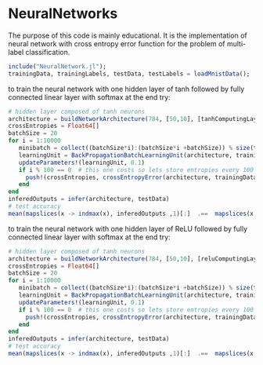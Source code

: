 
# NeuralNetworks

The purpose of this code is mainly educational. It is the implementation of neural network with cross entropy error function for the problem of multi-label classification.


```julia
include("NeuralNetwork.jl");
trainingData, trainingLabels, testData, testLabels = loadMnistData();
```

to train the neural network with one hidden layer of tanh followed by fully connected linear layer with softmax at the end try:
```julia
# hidden layer composed of tanh neurons
architecture = buildNetworkArchitecture(784, [50,10], [tanhComputingLayer, linearComputingLayer])
crossEntropies = Float64[]
batchSize = 20
for i = 1:10000
   minibatch = collect((batchSize*i):(batchSize*i +batchSize)) % size(trainingLabels,2) + 1 # take next 20 elements
   learningUnit = BackPropagationBatchLearningUnit(architecture, trainingData[:,minibatch ], trainingLabels[:,minibatch]);   
   updateParameters!(learningUnit, 0.1)
   if i % 100 == 0  # this one costs so lets store entropies every 100 iterations
     push!(crossEntropies, crossEntropyError(architecture, trainingData, trainingLabels))   
   end                 
end   
inferedOutputs = infer(architecture, testData)
# test accuracy
mean(mapslices(x -> indmax(x), inferedOutputs ,1)[:]  .==  mapslices(x -> indmax(x), full(testLabels),1)[:])
```
to train the neural network with one hidden layer of ReLU followed by fully connected linear layer with softmax at the end try:
```julia
# hidden layer composed of tanh neurons
architecture = buildNetworkArchitecture(784, [50,10], [reluComputingLayer, linearComputingLayer])
crossEntropies = Float64[]
batchSize = 20
for i = 1:10000
   minibatch = collect((batchSize*i):(batchSize*i +batchSize)) % size(trainingLabels,2) + 1 # take next 20 elements
   learningUnit = BackPropagationBatchLearningUnit(architecture, trainingData[:,minibatch ], trainingLabels[:,minibatch]);   
   updateParameters!(learningUnit, 0.1)
   if i % 100 == 0  # this one costs so lets store entropies every 100 iterations
     push!(crossEntropies, crossEntropyError(architecture, trainingData, trainingLabels))   
   end                 
end   
inferedOutputs = infer(architecture, testData)
# test accuracy
mean(mapslices(x -> indmax(x), inferedOutputs ,1)[:]  .==  mapslices(x -> indmax(x), full(testLabels),1)[:])
```

